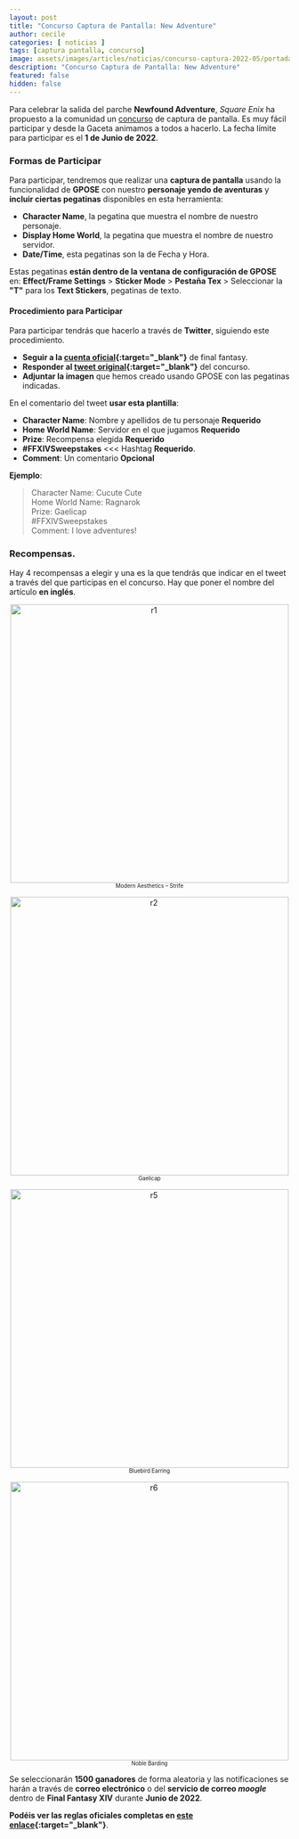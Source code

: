 ```yaml
---
layout: post
title: "Concurso Captura de Pantalla: New Adventure"
author: cecile
categories: [ noticias ]
tags: [captura pantalla, concurso]
image: assets/images/articles/noticias/concurso-captura-2022-05/portada.png
description: "Concurso Captura de Pantalla: New Adventure"
featured: false
hidden: false
---
```

Para celebrar la salida del parche **Newfound Adventure**, *Square Enix* ha propuesto a la comunidad un <a href="https://eu.finalfantasyxiv.com/lodestone/topics/detail/385f1d728230832ef58ae9f8b7087916ac65634b" target="_blank">concurso</a> de captura de pantalla. Es muy fácil participar y desde la Gaceta animamos a todos a hacerlo. La fecha límite para participar es el **1 de Junio de 2022**.

### Formas de Participar

Para participar, tendremos que realizar una **captura de pantalla** usando la funcionalidad de **GPOSE** con nuestro **personaje yendo de aventuras** y **incluir ciertas pegatinas** disponibles en esta herramienta:

- **Character Name**, la pegatina que muestra el nombre de nuestro personaje.
- **Display Home World**, la pegatina que muestra el nombre de nuestro servidor.
- **Date/Time**, esta pegatinas son la de Fecha y Hora.

Estas pegatinas **están dentro de la ventana de configuración de GPOSE** en: **Effect/Frame Settings** > **Sticker Mode** > **Pestaña Tex** > Seleccionar la **"T"** para los **Text Stickers**, pegatinas de texto.

#### Procedimiento para Participar

Para participar tendrás que hacerlo a través de **Twitter**, siguiendo este procedimiento.

- **Seguir a la [cuenta oficial](https://twitter.com/FF_XIV_EN){:target="_blank"}** de final fantasy.
- **Responder al [tweet original](https://twitter.com/FF_XIV_EN/status/1529028370066878465){:target="_blank"}** del concurso.
- **Adjuntar la imagen** que hemos creado usando GPOSE con las pegatinas indicadas.

En el comentario del tweet **usar esta plantilla**:

* **Character Name**: Nombre y apellidos de tu personaje **Requerido**
* **Home World Name**: Servidor en el que jugamos **Requerido**
* **Prize**: Recompensa elegida **Requerido**
* **#FFXIVSweepstakes** <<< Hashtag **Requerido**.
* **Comment**: Un comentario **Opcional**

**Ejemplo**:

<blockquote>
Character Name: Cucute Cute<br/>
Home World Name: Ragnarok<br/>
Prize: Gaelicap<br/>
#FFXIVSweepstakes <br/>
Comment: I love adventures!<br/>
</blockquote>


### Recompensas.

Hay 4 recompensas a elegir y una es la que tendrás que indicar en el tweet a través del que participas en el concurso. Hay que poner el nombre del artículo **en inglés**.

<div class="container">
  <div class="row">
    <div class="col-xl">
      <p align="center"><img src="{{ site.baseurl }}/assets/images/articles/noticias/concursocaptura/r1.jpg" width="500" alt="r1">
      <br/>
      <sub><sup>Modern Aesthetics – Strife</sup></sub></p>
    </div>
    <div class="col-xl">
      <p align="center"><img src="{{ site.baseurl }}/assets/images/articles/noticias/concursocaptura/r7.jpg" width="500" alt="r2">
      <br/>
      <sub><sup>Gaelicap</sup></sub></p>
    </div>
  </div>
  <div class="row">
    <div class="col-xl">
      <p align="center"><img src="{{ site.baseurl }}/assets/images/articles/noticias/concursocaptura/r5.jpg" width="500" alt="r5">
      <br/>
      <sub><sup>Bluebird Earring</sup></sub></p>
    </div>
    <div class="col-xl">
      <p align="center"><img src="{{ site.baseurl }}/assets/images/articles/noticias/concursocaptura/r6.jpg" width="500" alt="r6">
      <br/>
      <sub><sup>Noble Barding</sup></sub></p>
    </div>
  </div>  
</div>

Se seleccionarán **1500 ganadores** de forma aleatoria y las notificaciones se harán a través de **correo electrónico** o del **servicio de correo *moogle*** dentro de **Final Fantasy XIV** durante **Junio de 2022**. 

**Podéis ver las reglas oficiales completas en [este enlace](https://sqex.to/LVg5A){:target="_blank"}**.

